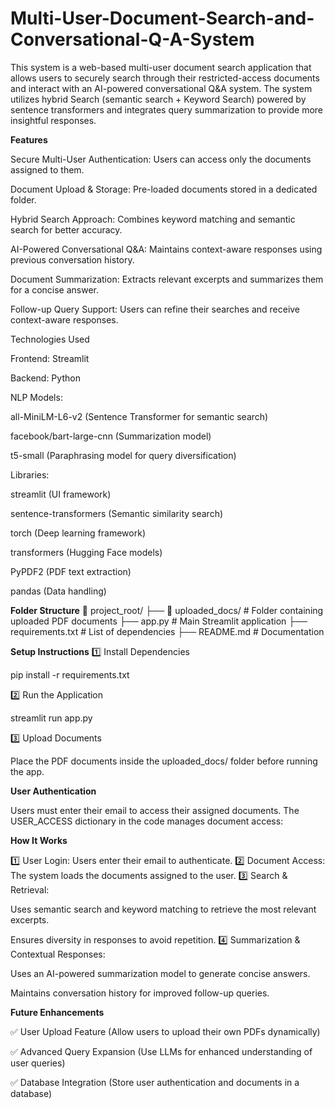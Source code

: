 # Multi-User-Document-Search-and-Conversational-Q-A-System
This system is a web-based multi-user document search application that allows users to securely search through their restricted-access documents and interact with an AI-powered conversational Q&A system. The system utilizes hybrid Search (semantic search + Keyword Search) powered by sentence transformers and integrates query summarization to provide more insightful responses.

**Features**

Secure Multi-User Authentication: Users can access only the documents assigned to them.

Document Upload & Storage: Pre-loaded documents stored in a dedicated folder.

Hybrid Search Approach: Combines keyword matching and semantic search for better accuracy.

AI-Powered Conversational Q&A: Maintains context-aware responses using previous conversation history.

Document Summarization: Extracts relevant excerpts and summarizes them for a concise answer.

Follow-up Query Support: Users can refine their searches and receive context-aware responses.

Technologies Used

Frontend: Streamlit

Backend: Python

NLP Models:

all-MiniLM-L6-v2 (Sentence Transformer for semantic search)

facebook/bart-large-cnn (Summarization model)

t5-small (Paraphrasing model for query diversification)

Libraries:

streamlit (UI framework)

sentence-transformers (Semantic similarity search)

torch (Deep learning framework)

transformers (Hugging Face models)

PyPDF2 (PDF text extraction)

pandas (Data handling)

**Folder Structure**
📂 project_root/
 ├── 📂 uploaded_docs/      # Folder containing uploaded PDF documents
 ├── app.py                # Main Streamlit application
 ├── requirements.txt      # List of dependencies
 ├── README.md             # Documentation

**Setup Instructions**
1️⃣ Install Dependencies

pip install -r requirements.txt

2️⃣ Run the Application

streamlit run app.py

3️⃣ Upload Documents

Place the PDF documents inside the uploaded_docs/ folder before running the app.

**User Authentication**

Users must enter their email to access their assigned documents. The USER_ACCESS dictionary in the code manages document access:

**How It Works**

1️⃣ User Login: Users enter their email to authenticate.
2️⃣ Document Access: The system loads the documents assigned to the user.
3️⃣ Search & Retrieval:

Uses semantic search and keyword matching to retrieve the most relevant excerpts.

Ensures diversity in responses to avoid repetition.
4️⃣ Summarization & Contextual Responses:

Uses an AI-powered summarization model to generate concise answers.

Maintains conversation history for improved follow-up queries.

**Future Enhancements**

✅ User Upload Feature (Allow users to upload their own PDFs dynamically)

✅ Advanced Query Expansion (Use LLMs for enhanced understanding of user queries)

✅ Database Integration (Store user authentication and documents in a database)
 
